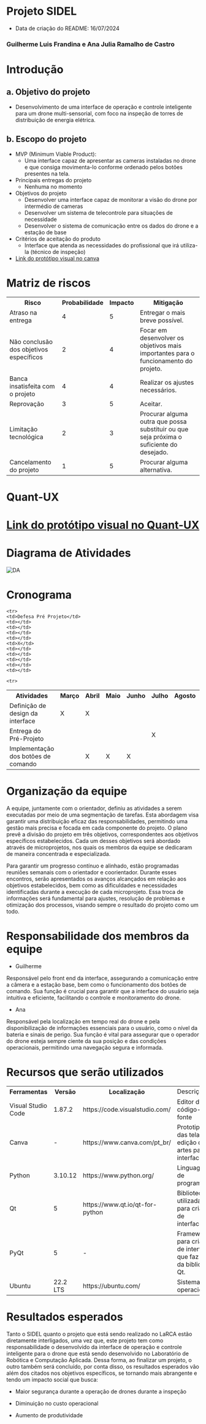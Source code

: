 <h1>Projeto SIDEL</h1>

* Data de criação do README: 16/07/2024

<h3>
  
  Guilherme Luis Frandina e Ana Julia Ramalho de Castro</h3>

<h1>Introdução</h1>  

a. Objetivo do projeto
-
  - Desenvolvimento de uma interface de operação e controle inteligente para um drone multi-sensorial, com foco na inspeção de torres de distribuição de energia elétrica.

b. Escopo do projeto
- 
   - MVP (Minimum Viable Product):
     - Uma interface capaz de apresentar as cameras instaladas no drone e que consiga movimenta-lo conforme ordenado pelos botões presentes na tela.
   - Principais entregas do projeto
     - Nenhuma no momento
   - Objetivos do projeto
     - Desenvolver uma interface capaz de monitorar a visão do drone por intermédio de cameras
     - Desenvolver um sistema de telecontrole para situações de necessidade
     - Desenvolver o sistema de comunicação entre os dados do drone e a estação de base
   - Critérios de aceitação do produto
     - Interface que atenda as necessidades do profissional que irá utiliza-la (técnico de inspeção)
   - [Link do protótipo visual no canva](https://www.canva.com/design/DAF-v1TnDdw/y7BZAqdOR8OXGKZ0v_Uoow/edit?utm_content=DAF-v1TnDdw&utm_campaign=designshare&utm_medium=link2&utm_source=sharebutton)  


<h1>Matriz de riscos</h1>

<table>
  <tr>
    <th>Risco</th>
    <th>Probabilidade</th>
    <th>Impacto</th>
    <th>Mitigação</th>

  </tr>
  <tr>
    <td>Atraso na entrega</td>
    <td>4</td>
    <td>5</td>
    <td>Entregar o mais breve possível.</td>

  </tr>
   <tr>
    <td>Não conclusão dos objetivos específicos</td>
    <td>2</td>
    <td>4</td>
    <td>Focar em desenvolver os objetivos mais importantes para o funcionamento do projeto.</td>

  </tr>
    <tr>
    <td>Banca insatisfeita com o projeto</td>
    <td>4</td>
    <td>4</td>
    <td>Realizar os ajustes necessários.</td>

  </tr>
    <tr>
    <td>Reprovação</td>
    <td>3</td>
    <td>5</td>
    <td>Aceitar.</td>

  </tr>
    <tr>
    <td>Limitação tecnológica</td>
    <td>2</td>
    <td>3</td>
    <td>Procurar alguma outra que possa substituir ou que seja próxima o suficiente do desejado.</td>

  </tr>
    <tr>
    <td>Cancelamento do projeto</td>
    <td>1</td>
    <td>5</td>
    <td>Procurar alguma alternativa.</td>

  </tr>
</table>

<h1>Quant-UX<h1>
  
[Link do protótipo visual no Quant-UX](https://app.quant-ux.com/#/test.html?h=a2aa10aOGwpjBgfFFBQx0cFbVmsiybto60yOwOMCKFcIyLVSe51ziWE7or3O&ln=en)  

<h1>Diagrama de Atividades</h1>

![DA](DiagramaDeAtividades.drawio.png)

<h1> Cronograma </h1>

<table>
  <tr>
    <th>Atividades</th>
    <th>Março</th>
    <th>Abril</th>
    <th>Maio</th>
    <th>Junho</th>
    <th>Julho</th>
    <th>Agosto</th>
    <th>Setembro</th>
    <th>Outubro</th>
    <th>Novembro</th>
    <th>Dezembro</th>
  </tr>
  
  <tr>
    <td>Definição de design da interface</td>
    <td>X</td>
    <td>X</td>
    <td></td>
    <td></td>
    <td></td>
    <td></td>
    <td></td>
    <td></td>
    <td></td>
    <td></td>
  </tr>
  
   <tr>
   <td>Entrega do Pré-Projeto</td>
    <td></td>
    <td></td>
    <td></td>
    <td></td>
    <td>X</td>
    <td></td>
    <td></td>
    <td></td>
    <td></td>
    <td></td>
  </tr>
  
    <tr>
    <td>Defesa Pré Projeto</td>
    <td></td>
    <td></td>
    <td></td>
    <td></td>
    <td>X</td>
    <td></td>
    <td></td>
    <td></td>
    <td></td>
    <td></td>
  </tr>
  
    <tr>
   <td>Implementação dos botões de comando</td>
    <td></td>
    <td>X</td>
    <td>X</td>
    <td>X</td>
    <td></td>
    <td></td>
    <td></td>
    <td></td>
    <td></td>
    <td></td>
  </tr>

</table>

<h1> Organização da equipe </h1>

  <p>A equipe, juntamente com o orientador, definiu as atividades a serem executadas por meio de uma segmentação de tarefas. Esta abordagem visa garantir uma distribuição eficaz das responsabilidades, permitindo uma gestão mais precisa e focada em cada componente do projeto. O plano prevê a divisão do projeto em três objetivos, correspondentes aos objetivos específicos estabelecidos. Cada um desses objetivos será abordado através de microprojetos, nos quais os membros da equipe se dedicaram de maneira concentrada e especializada.</p>
  <p>Para garantir um progresso contínuo e alinhado, estão programadas reuniões semanais com o orientador e coorientador. Durante esses encontros, serão apresentados os avanços alcançados em relação aos objetivos estabelecidos, bem como as dificuldades e necessidades identificadas durante a execução de cada microprojeto. Essa troca de informações será fundamental para ajustes, resolução de problemas e otimização dos processos, visando sempre o resultado do projeto como um todo.</p>

<h1> Responsabilidade dos membros da equipe </h1>

- Guilherme
<p>Responsável pelo front end da interface, assegurando a comunicação entre a câmera e a estação base, bem como o funcionamento dos botões de comando. Sua função é crucial para garantir que a interface do usuário seja intuitiva e eficiente, facilitando o controle e monitoramento do drone.</p> 

- Ana
<p>Responsável pela localização em tempo real do drone e pela disponibilização de informações essenciais para o usuário, como o nível da bateria e sinais de perigo. Sua função é vital para assegurar que o operador do drone esteja sempre ciente da sua posição e das condições operacionais, permitindo uma navegação segura e informada.</p>

<h1> Recursos que serão utilizados </h1>

<table>
  <tr>
    <th>Ferramentas</th>
    <th>Versão</th>
    <th>Localização</th>
    <td>Descrição</td>

  </tr>
  <tr>
    <td> Visual Studio Code</td>
    <td>1.87.2</td>
    <td>https://code.visualstudio.com/</td>
    <td>Editor de código-fonte</td>

  </tr>
   <tr>
    <td>Canva</td>
    <td>-</td>
    <td>https://www.canva.com/pt_br/</td>
    <td>Prototipação das telas e edição de artes para a interface </td>

  </tr>
    <tr>
    <td>Python</td>
    <td>3.10.12</td>
    <td>https://www.python.org/</td>
    <td>Linguagem de programação</td>

  </tr>
    <tr>
    <td>Qt</td>
    <td>5</td>
    <td>https://www.qt.io/qt-for-python</td>
    <td>Biblioteca utilizada para criação de interfaces.</td>

  </tr>
    <tr>
    <td>PyQt</td>
    <td>5</td>
    <td>-</td>
    <td>Framework para criação de interfaces que faz parte da biblioteca Qt.</td>

  </tr>
    <tr>
    <td>Ubuntu</td>
    <td>22.2 LTS</td>
    <td>https://ubuntu.com/</td>
    <td>Sistema operacional.</td>

  </tr>
</table>

<h1>Resultados esperados</h1>

<p>Tanto o SIDEL quanto o projeto que está sendo realizado no LaRCA estão diretamente interligados, uma vez que, este projeto tem como responsabilidade o desenvolvido da interface de operação e controle inteligente para o drone que está sendo desenvolvido no Laboratório de Robótica e Computação Aplicada. Dessa forma, ao finalizar um projeto, o outro também será concluído, por conta disso, os resultados esperados vão além dos citados nos objetivos específicos, se tornando mais abrangente e tendo um impacto social que busca:</p>

- Maior segurança durante a operação de drones durante a inspeção
  
- Diminuição no custo operacional
  
- Aumento de produtividade


